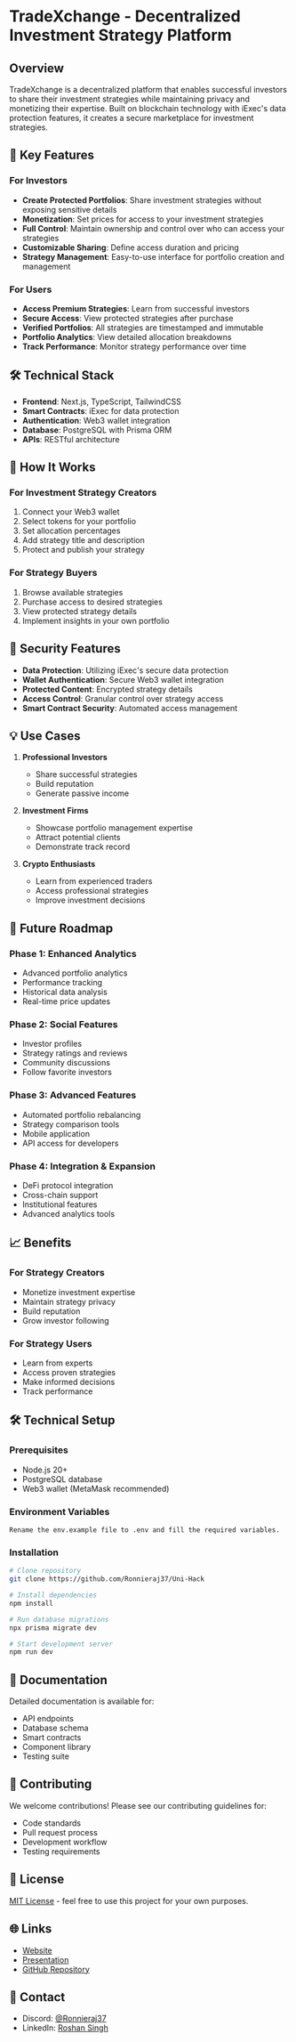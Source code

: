 # TradeXchange - Decentralized Investment Strategy Platform

## Overview

TradeXchange is a decentralized platform that enables successful investors to share their investment strategies while maintaining privacy and monetizing their expertise. Built on blockchain technology with iExec's data protection features, it creates a secure marketplace for investment strategies.

## 🌟 Key Features

### For Investors

- **Create Protected Portfolios**: Share investment strategies without exposing sensitive details
- **Monetization**: Set prices for access to your investment strategies
- **Full Control**: Maintain ownership and control over who can access your strategies
- **Customizable Sharing**: Define access duration and pricing
- **Strategy Management**: Easy-to-use interface for portfolio creation and management

### For Users

- **Access Premium Strategies**: Learn from successful investors
- **Secure Access**: View protected strategies after purchase
- **Verified Portfolios**: All strategies are timestamped and immutable
- **Portfolio Analytics**: View detailed allocation breakdowns
- **Track Performance**: Monitor strategy performance over time

## 🛠 Technical Stack

- **Frontend**: Next.js, TypeScript, TailwindCSS
- **Smart Contracts**: iExec for data protection
- **Authentication**: Web3 wallet integration
- **Database**: PostgreSQL with Prisma ORM
- **APIs**: RESTful architecture

## 💼 How It Works

### For Investment Strategy Creators

1. Connect your Web3 wallet
2. Select tokens for your portfolio
3. Set allocation percentages
4. Add strategy title and description
5. Protect and publish your strategy

### For Strategy Buyers

1. Browse available strategies
2. Purchase access to desired strategies
3. View protected strategy details
4. Implement insights in your own portfolio

## 🔐 Security Features

- **Data Protection**: Utilizing iExec's secure data protection
- **Wallet Authentication**: Secure Web3 wallet integration
- **Protected Content**: Encrypted strategy details
- **Access Control**: Granular control over strategy access
- **Smart Contract Security**: Automated access management

## 💡 Use Cases

1. **Professional Investors**

   - Share successful strategies
   - Build reputation
   - Generate passive income

2. **Investment Firms**

   - Showcase portfolio management expertise
   - Attract potential clients
   - Demonstrate track record

3. **Crypto Enthusiasts**
   - Learn from experienced traders
   - Access professional strategies
   - Improve investment decisions

## 🚀 Future Roadmap

### Phase 1: Enhanced Analytics

- Advanced portfolio analytics
- Performance tracking
- Historical data analysis
- Real-time price updates

### Phase 2: Social Features

- Investor profiles
- Strategy ratings and reviews
- Community discussions
- Follow favorite investors

### Phase 3: Advanced Features

- Automated portfolio rebalancing
- Strategy comparison tools
- Mobile application
- API access for developers

### Phase 4: Integration & Expansion

- DeFi protocol integration
- Cross-chain support
- Institutional features
- Advanced analytics tools

## 📈 Benefits

### For Strategy Creators

- Monetize investment expertise
- Maintain strategy privacy
- Build reputation
- Grow investor following

### For Strategy Users

- Learn from experts
- Access proven strategies
- Make informed decisions
- Track performance

## 🛠 Technical Setup

### Prerequisites

- Node.js 20+
- PostgreSQL database
- Web3 wallet (MetaMask recommended)

### Environment Variables

```env
Rename the env.example file to .env and fill the required variables.
```

### Installation

```bash
# Clone repository
git clone https://github.com/Ronnieraj37/Uni-Hack

# Install dependencies
npm install

# Run database migrations
npx prisma migrate dev

# Start development server
npm run dev
```

## 📄 Documentation

Detailed documentation is available for:

- API endpoints
- Database schema
- Smart contracts
- Component library
- Testing suite

## 🤝 Contributing

We welcome contributions! Please see our contributing guidelines for:

- Code standards
- Pull request process
- Development workflow
- Testing requirements

## 📝 License

[MIT License](LICENSE.md) - feel free to use this project for your own purposes.

## 🌐 Links

- [Website](https://tradexchange.vercel.app/dashboard)
- [Presentation](https://youtu.be/KoX617ToN_U)
- [GitHub Repository](https://github.com/Ronnieraj37/Uni-Hack)

## 📧 Contact

- Discord: [@Ronnieraj37]()
- LinkedIn: [Roshan Singh](https://www.linkedin.com/in/roshan-singh-rajput/)
